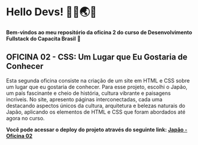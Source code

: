 # Hello Devs! 🧑‍💻🌏🚀
**Bem-vindos ao meu repositório da oficina 2 do curso de Desenvolvimento Fullstack do Capacita Brasil** 👋  

## OFICINA 02 - CSS: Um Lugar que Eu Gostaria de Conhecer

Esta segunda oficina consiste na criação de um site em HTML e CSS sobre um lugar que eu gostaria de conhecer. Para esse projeto, escolhi o Japão, um país fascinante e cheio de história, cultura vibrante e paisagens incríveis. No site, apresento páginas interconectadas, cada uma destacando aspectos únicos da cultura, arquitetura e belezas naturais do Japão, aplicando os elementos de HTML e CSS que foram abordados até agora no curso.

**Você pode acessar o deploy do projeto através do seguinte link: [Japão - Oficina 02](https://japao-avanti.vercel.app/)**